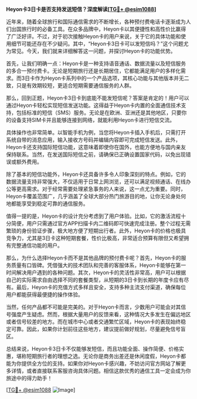 **Heyon卡3日卡是否支持发送短信？深度解读[[TG💪+ @esim1088](https://t.me/s/esim1088)]**

近年来，随着全球旅行和国际通信需求的不断增长，各种预付费电话卡逐渐成为人们出国旅行时的必备工具。在众多品牌中，Heyon卡以其便捷性和高性价比赢得了广泛好评。不过，对于初次接触Heyon卡的用户来说，关于它的具体功能和使用细节可能还存在不少疑问。其中，“Heyon卡3日卡可以发短信吗？”这个问题尤为常见。今天，我们就来详细解答这一问题，并探讨Heyon卡的功能优势。

首先，让我们明确一点：Heyon卡是一种支持语音通话、数据流量以及短信服务的多合一预付费卡。无论是短期旅行还是长期居住，它都能满足用户的多样化需求。而3日卡作为Heyon卡系列中的一个产品选项，其核心功能与其他版本并无二致，只是有效期较短，更适合短期需要通信服务的人群。

那么，回到正题，Heyon卡3日卡到底能不能发短信呢？答案是肯定的！用户可以通过Heyon卡轻松实现短信发送功能。这得益于Heyon卡内置的全面通信技术支持，包括标准的短信（SMS）服务。无论是在欧洲、亚洲还是其他地区，只要你的设备支持SIM卡并且能够连接到网络，就能利用Heyon卡进行短信交流。

具体操作也非常简单。以智能手机为例，当您将Heyon卡插入手机后，只需打开系统自带的消息应用，输入接收方号码并编辑内容即可完成短信发送。此外，Heyon卡还支持国际短信功能，这意味着即使你在国外，也能方便地与国内亲友保持联系。当然，在发送国际短信之前，请确保已正确设置国家代码，以免出现错误或额外费用。

除了基本的短信功能外，Heyon卡还具备许多令人印象深刻的特点。例如，它的数据流量支持非常强大，不仅适用于日常上网浏览，还可以满足视频通话、在线办公等更高需求。对于经常需要处理紧急事务的人来说，这一点尤为重要。同时，Heyon卡覆盖范围广，几乎涵盖了全球大部分热门旅游目的地，让你无论身处何地都能享受到稳定可靠的通信服务。

值得一提的是，Heyon卡的设计充分考虑到了用户体验。比如，它的激活流程十分简便，用户只需通过官方APP扫描卡内二维码即可快速完成注册。整个过程无需繁琐的身份验证步骤，极大地方便了短期出行者。此外，Heyon卡的价格也极具竞争力，尤其是3日卡这种短期套餐，性价比极高，非常适合预算有限但又希望拥有完整通信功能的用户。

那么，为什么选择Heyon卡而不是其他品牌的预付费卡呢？首先，Heyon卡的服务质量有口皆碑。凭借强大的技术团队和完善的客服体系，Heyon卡能够在第一时间解决用户遇到的各种问题。其次，Heyon卡的灵活性非常高，用户可以根据自己的实际需求自由选择不同的套餐类型，从短期的3日卡到长期的年度卡应有尽有。最后，Heyon卡的充值方式多样且安全，支持多种主流支付渠道，确保每位用户都能获得最便捷的操作体验。

当然，任何产品都不可能是完美的。对于Heyon卡而言，少数用户可能会对其信号强度产生疑虑。然而，根据大量用户的反馈来看，这种情况大多发生在偏远地区或者信号较差的地方。而在城市中心或者交通繁忙区域，Heyon卡的表现始终稳定可靠。因此，如果你计划前往这些地方，建议提前做好规划，尽量避免信号盲区。

总结来说，Heyon卡3日卡不仅能够发短信，而且功能全面、操作简便、价格实惠，堪称短期旅行者的理想之选。无论你是商务出差还是休闲度假，Heyon卡都能为你提供全方位的支持。如果你对Heyon卡感兴趣，不妨访问官方网站了解更多详情，或者直接联系客服咨询具体问题。相信这款优秀的通信工具一定会成为你旅途中的得力助手！

[[TG💪+ @esim1088](https://t.me/s/esim1088) ![Image](https://i.postimg.cc/4NQfJmqS/Snipaste-2025-05-13-00-14-12.png)]